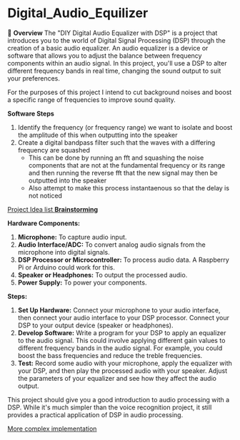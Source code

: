 # Digital_Audio_Equilizer
👋
**Overview**
The "DIY Digital Audio Equalizer with DSP" is a project that introduces you to the world of Digital Signal Processing (DSP) through the creation of a basic audio equalizer. An audio equalizer is a device or software that allows you to adjust the balance between frequency components within an audio signal. In this project, you'll use a DSP to alter different frequency bands in real time, changing the sound output to suit your preferences.

For the purposes of this project I intend to cut background noises and boost a specific range of frequencies to improve sound quality. 

**Software Steps**
1. Identify the frequency (or frequency range) we want to isolate and boost the amplitude of this when outputting into the speaker 
2. Create a digital bandpass filter such that the waves with a differing frequency are squashed
    - This can be done by running an fft and squashing the noise components that are not at the fundamental frequency or its range and then running the reverse fft that the new signal may then be outputted into the speaker 
    - Also attempt to make this process instantaenous so that the delay is not noticed


[Project Idea list ](https://www.notion.so/Project-Idea-list-1ce40508100c48898971503b3b081e34?pvs=21)
[**Brainstorming** ](https://www.notion.so/Brainstorming-a87d4e1ccb6f49d4839233880a66e029?pvs=21)

**Hardware Components:**
1. **Microphone:** To capture audio input.
2. **Audio Interface/ADC:** To convert analog audio signals from the microphone into digital signals.
3. **DSP Processor or Microcontroller:** To process audio data. A Raspberry Pi or Arduino could work for this.
4. **Speaker or Headphones:** To output the processed audio.
5. **Power Supply:** To power your components.

**Steps:**
1. **Set Up Hardware:** Connect your microphone to your audio interface, then connect your audio interface to your DSP processor. Connect your DSP to your output device (speaker or headphones).
2. **Develop Software:** Write a program for your DSP to apply an equalizer to the audio signal. This could involve applying different gain values to different frequency bands in the audio signal. For example, you could boost the bass frequencies and reduce the treble frequencies.
3. **Test:** Record some audio with your microphone, apply the equalizer with your DSP, and then play the processed audio with your speaker. Adjust the parameters of your equalizer and see how they affect the audio output.

This project should give you a good introduction to audio processing with a DSP. While it's much simpler than the voice recognition project, it still provides a practical application of DSP in audio processing.


[More complex implementation ](https://www.notion.so/More-complex-implementation-4f9e1ec6a8644b9aa8ac8264bf9d0d59?pvs=21)
